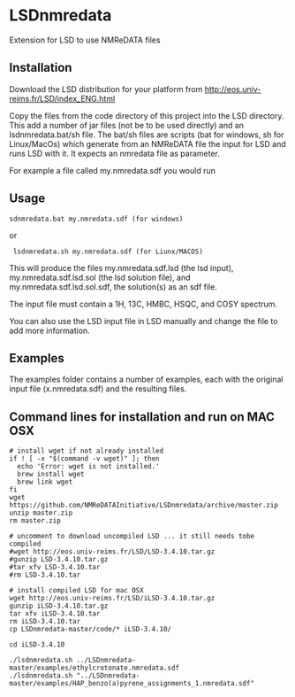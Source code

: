 # LSDnmredata
Extension for LSD to use NMReDATA files

## Installation
Download the LSD distribution for your platform from http://eos.univ-reims.fr/LSD/index_ENG.html 

Copy the files from the code directory of this project into the LSD directory. This add a number of jar files (not be to be used directly) and an lsdnmredata.bat/sh file. The bat/sh files are scripts (bat for windows, sh for Linux/MacOs) which generate from an NMReDATA file the input for LSD and runs LSD with it. It expects an nmredata file as parameter. 

For example a file called my.nmredata.sdf you would run
## Usage
```
sdnmredata.bat my.nmredata.sdf (for windows)
```
or
```
 lsdnmredata.sh my.nmredata.sdf (for Liunx/MACOS)
```
This will produce the files my.nmredata.sdf.lsd (the lsd input), my.nmredata.sdf.lsd.sol (the lsd solution file), and my.nmredata.sdf.lsd.sol.sdf, the solution(s) as an sdf file. 

The input file must contain a 1H, 13C, HMBC, HSQC, and COSY spectrum. 

You can also use the LSD input file in LSD manually and change the file to add more information. 

## Examples
The examples folder contains a number of examples, each with the original input file (x.nmredata.sdf) and the resulting files.

## Command lines for installation and run on MAC OSX


```
# install wget if not already installed
if ! [ -x "$(command -v wget)" ]; then
  echo 'Error: wget is not installed.' 
  brew install wget
  brew link wget
fi
wget https://github.com/NMReDATAInitiative/LSDnmredata/archive/master.zip
unzip master.zip
rm master.zip

# uncomment to download uncompiled LSD ... it still needs tobe compiled
#wget http://eos.univ-reims.fr/LSD/LSD-3.4.10.tar.gz
#gunzip LSD-3.4.10.tar.gz
#tar xfv LSD-3.4.10.tar
#rm LSD-3.4.10.tar

# install compiled LSD for mac OSX
wget http://eos.univ-reims.fr/LSD/iLSD-3.4.10.tar.gz
gunzip iLSD-3.4.10.tar.gz
tar xfv iLSD-3.4.10.tar
rm iLSD-3.4.10.tar
cp LSDnmredata-master/code/* iLSD-3.4.10/

cd iLSD-3.4.10

./lsdnmredata.sh ../LSDnmredata-master/examples/ethylcrotonate.nmredata.sdf
./lsdnmredata.sh "../LSDnmredata-master/examples/HAP_benzo(a)pyrene_assignments_1.nmredata.sdf"
```
